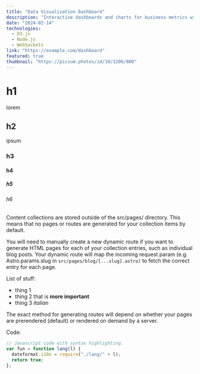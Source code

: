 ```yaml
---
title: "Data Visualization Dashboard"
description: "Interactive dashboards and charts for business metrics with real-time updates. Interactive dashboards and charts for business metrics with real-time updates. Interactive dashboards and charts for business metrics with real-time updates. Interactive dashboards and charts for business metrics with real-time updates."
date: "2024-02-14"
technologies:
  - D3.js
  - Node.js
  - WebSockets
link: "https://example.com/dashboard"
featured: true
thumbnail: "https://picsum.photos/id/10/1200/800"
---
```


# h1

lorem

## h2

ipsum

### h3

#### h4

##### h5

###### h6

Content collections are stored outside of the src/pages/ directory. This means that no pages or routes are generated for your collection items by default.

You will need to manually create a new dynamic route if you want to generate HTML pages for each of your collection entries, such as individual blog posts. Your dynamic route will map the incoming request param (e.g. Astro.params.slug in `src/pages/blog/[...slug].astro)` to fetch the correct entry for each page.

List of stuff:

- thing 1
- thing 2 that is **more important**
- thing 3 _italian_

The exact method for generating routes will depend on whether your pages are prerendered (default) or rendered on demand by a server.

Code:

```js
// Javascript code with syntax highlighting.
var fun = function lang(l) {
  dateformat.i18n = require("./lang/" + l);
  return true;
};
```
